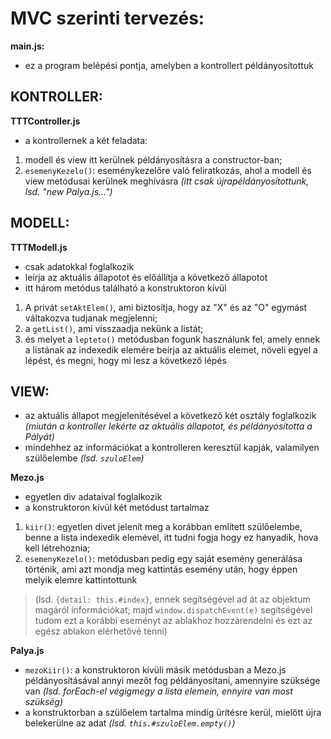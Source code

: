 # MVC szerinti tervezés:

**main.js:**
- ez a program belépési pontja, amelyben a kontrollert példányosítottuk


## **KONTROLLER:**
**TTTController.js**
- a kontrollernek a két feladata: 
1. modell és view itt kerülnek példányosításra a constructor-ban; 
2. `esemenyKezelo()`: eseménykezelőre való feliratkozás, ahol a modell és view metódusai kerülnek meghívásra *(itt csak újrapéldányosítottunk, lsd. "new Palya.js...")*


## **MODELL:**
**TTTModell.js**
- csak adatokkal foglalkozik
- leírja az aktuális állapotot és előállítja a következő állapotot
- itt három metódus található a konstruktoron kívül
1. A privát `setAktElem()`, ami biztosítja, hogy az "X" és az "O" egymást váltakozva tudjanak megjelenni; 
2. a `getList()`, ami visszaadja nekünk a listát; 
3. és melyet a `lepteto()` metódusban fogunk használunk fel, amely ennek a listának az indexedik elemére beírja az aktuális elemet, növeli egyel a lépést, és megni, hogy mi lesz a következő lépés


## **VIEW:**
- az aktuális állapot megjelenítésével a következő két osztály foglalkozik *(miután a kontroller lekérte az aktuális állapotot, és példányosította a Pályát)*
- mindehhez az információkat a kontrolleren keresztül kapják, valamilyen szülőelembe *(lsd. `szuloElem`)*

**Mezo.js**
- egyetlen div adataival foglalkozik
- a konstruktoron kívül két metódust tartalmaz
1. `kiir()`: egyetlen divet jelenít meg a korábban említett szülőelembe, benne a lista indexedik elemével, itt tudni fogja hogy ez hanyadik, hova kell létrehoznia; 
2. `esemenyKezelo()`: metódusban pedig egy saját esemény generálása történik, ami azt mondja meg kattintás esemény után, hogy éppen melyik elemre kattintottunk 
> (lsd. `{detail: this.#index}`, ennek segítségével ad át az objektum magáról információkat; majd `window.dispatchEvent(e)` segítségével tudom ezt a korábbi eseményt az ablakhoz hozzárendelni és ezt az egész ablakon elérhetővé tenni)

**Palya.js**
- `mezoKiir()`: a konstruktoron kívüli másik metódusban a Mezo.js példányosításával annyi mezőt fog példányosítani, amennyire szüksége van *(lsd. forEach-el végigmegy a lista elemein, ennyire van most szükség)*
- a konstruktorban a szülőelem tartalma mindíg ürítésre kerül, mielőtt újra belekerülne az adat *(lsd. `this.#szuloElem.empty()`)*
